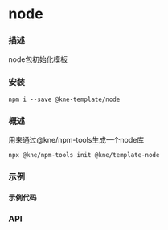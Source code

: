 
# node


### 描述

node包初始化模板


### 安装

```shell
npm i --save @kne-template/node
```


### 概述

用来通过@kne/npm-tools生成一个node库

```shell
npx @kne/npm-tools init @kne/template-node
```


### 示例

#### 示例代码



### API


